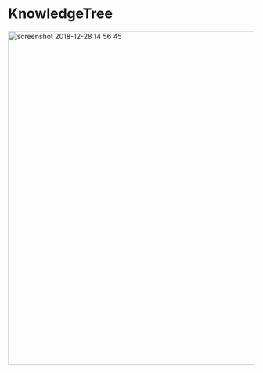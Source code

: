 # KnowledgeTree

<img width="682" alt="screenshot 2018-12-28 14 56 45" src="https://user-images.githubusercontent.com/3058746/50517502-dffe0800-0ab0-11e9-86a3-c1cd15d4f450.png">
